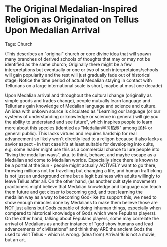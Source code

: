 # The Original Medalian-Inspired Religion as Originated on Tellus Upon Medalian Arrival

Tags: Church

(This describes an "original" church or core divine idea that will spawn many branches of derived schools of thoughts that may or may not be identified as the same church; Originally there might be a few interpretations but eventually or one or two of such interpretaions/schools will gain popularity and the rest will just gradually fade out of historical stage; Notice the time period of actual Medalian staying in contact with Tellurians on a large international scale is short, maybe at most one decade)

Upon Medalian arrival and throughout the cultural change (originally as simple goods and trades change), people mutually learn language and Tellurians gain knowledge of Medalian language and science and culture. An idea with unkown source is circulated as "Learning our language (or our systems of understanding or knowledge or science in general) will gie you the ability to understand and see future", which inspires people to learn more about this species (identied as "Medalian学习热潮" among 民科 or general public). This lacks virtues and requires hardship for real advancement so likely won't directly lead to a religon because it also lacks a savior aspect - in that case it's at least suitable for developing into cults, e.g. some leader might use this as a commercial chance to lure people into "living the medalian ways", aka. to think, behave, and maybe escape as a Medalian and come to Medalian worlds. Especially since there is known to be a portal at the Sun - people might actually ACTIVELY want to go there, throwing millions not for travelling but changing a life, and human trafficking is not just an underground crime but a legit business with adults willingly to leave Tellus after all. On the other hand, (as another cult style movement) practioners might believe that Medalian knowledge and language can teach them future and get closer to becoming god, and treat learning the medalian way as a way to becoming God-like (to support this, we need to show enough miracles done by Medalians to make them believe those are NOT just aliens but Gods capable of doing inhuman things, especially when compared to historical knowledge of Gods which were Fepulans players). On the other hand, talking about Fepulans players, some may correlate the arrival of Medalians as another instance of "god show humans and lead advancements of civilizations" and think they ARE the ancient Gods the used to visit Tellus - which is wrong.
(idea from) Arrival 16 is not a movie, but an art.